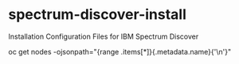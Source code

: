 # spectrum-discover-install
Installation Configuration Files for IBM Spectrum Discover



oc get nodes -ojsonpath="{range .items[*]}{.metadata.name}{'\n'}"

  
